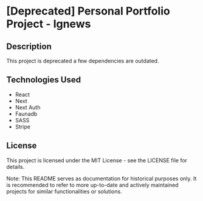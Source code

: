 # [Deprecated] Personal Portfolio Project - Ignews

## Description

This project is deprecated a few dependencies are outdated. 

## Technologies Used

- React
- Next
- Next Auth
- Faunadb
- SASS
- Stripe

## License

This project is licensed under the MIT License - see the LICENSE file for details.

Note: This README serves as documentation for historical purposes only. It is recommended to refer to more up-to-date and actively maintained projects for similar functionalities or solutions.
